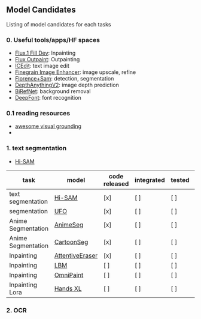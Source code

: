 ## Model Candidates

Listing of model candidates for each tasks

### 0. Useful tools/apps/HF spaces

- [Flux.1 Fill Dev](https://huggingface.co/spaces/pngwn/FLUX.1-Fill-dev): Inpainting
- [Flux Outpaint](https://huggingface.co/spaces/multimodalart/flux-fill-outpaint): Outpainting
- [ICEdit](https://huggingface.co/spaces/RiverZ/ICEdit): text image edit
- [Finegrain Image Enhancer](https://huggingface.co/spaces/finegrain/finegrain-image-enhancer): image upscale, refine
- [Florence+Sam](https://huggingface.co/spaces/SkalskiP/florence-sam): detection, segmentation
- [DepthAnythingV2](https://huggingface.co/spaces/depth-anything/Depth-Anything-V2): image depth prediction
- [BiRefNet](https://github.com/ZhengPeng7/BiRefNet?tab=readme-ov-file): background removal
- [DeepFont](https://github.com/robinreni96/Font_Recognition-DeepFont): font recognition

### 0.1 reading resources
- [awesome visual grounding](https://github.com/linhuixiao/awesome-visual-grounding?tab=readme-ov-file)
- 

### 1. text segmentation

- [Hi-SAM](https://github.com/ymy-k/hi-sam)

| task               | model                                                                    | code released | integrated | tested | eval |
|--------------------|--------------------------------------------------------------------------|---------------|------------|--------|------|
| text segmentation  | [Hi-SAM](https://github.com/ymy-k/hi-sam)                                | [x]           | [ ]        | [ ]    |      |
| segmentation       | [UFO](https://github.com/nnnth/UFO)                                      | [x]           | [ ]        | [ ]    |      |
| Anime Segmentation | [AnimeSeg](https://github.com/SkyTNT/anime-segmentation)                 | [x]           | [ ]        | [ ]    |      |
| Anime Segmentation | [CartoonSeg](https://github.com/CartoonSegmentation/CartoonSegmentation) | [x]           | [ ]        | [ ]    |      |
| Inpainting         | [AttentiveEraser](https://github.com/Anonym0u3/AttentiveEraser)          | [x]           | [ ]        | [ ]    |      |
| Inpainting         | [LBM](https://github.com/gojasper/LBM)                                   | [ ]           | [ ]        | [ ]    |      |
| Inpainting         | [OmniPaint](https://github.com/yeates/OmniPaint)                         | [ ]           | [ ]        | [ ]    |      |
| Inpainting Lora    | [Hands XL](https://civitai.com/models/200255/hands-xl-sd-15-flux1-dev?modelVersionId=804967)                          | [ ]           | [ ]        | [ ]    |      |


### 2. OCR




